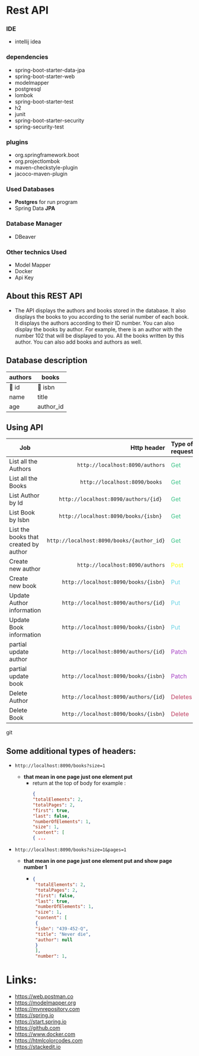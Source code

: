 # Rest API

### IDE
- intellij idea

### dependencies
- spring-boot-starter-data-jpa
- spring-boot-starter-web
- modelmapper
- postgresql
- lombok
- spring-boot-starter-test
- h2
- junit
- spring-boot-starter-security
- spring-security-test

### plugins
- org.springframework.boot
- org.projectlombok
- maven-checkstyle-plugin
- jacoco-maven-plugin

### Used Databases
- **Postgres** for run program
- Spring Data **JPA**

### Database Manager
- DBeaver

### Other technics Used
- Model Mapper
- Docker
- Api Key

## About this REST API
- The API displays the authors and books stored in the database. It also displays the books to you according to the serial number of each book. It displays the authors according to their ID number. You can also display the books by author. For example, there is an author with the number 102 that will be displayed to you. All the books written by this author. You can also add books and authors as well.

## Database description

| authors  | books      |
|----------|------------|
| :key: id | :key: isbn |
| name     | title      |
| age      | author_id  |

## Using API

| Job                                   |                                Http header | Type of request                             | notes |
|---------------------------------------|-------------------------------------------:|---------------------------------------------|-------|
| List all the Authors                  |            `http://localhost:8090/authors` | <span style="color:#41C48A">Get</span>      | -     |
| List all the Books                    |             `http://localhost:8090/books ` | <span style="color:#41C48A">Get </span>     | -     |
| List Author by Id                     |      `http://localhost:8090/authors/{id} ` | <span style="color:#41C48A">Get </span>     | -     |
| List Book by Isbn                     |      `http://localhost:8090/books/{isbn} ` | <span style="color:#41C48A">Get </span>     | -     |
| List the books that created by author | `http://localhost:8090/books/{author_id} ` | <span style="color:#41C48A">Get </span>     | -     |
| Create new author                     |            `http://localhost:8090/authors` | <span style="color:yellow">Post  </span>    | +json |
| Create new book                       |       `http://localhost:8090/books/{isbn}` | <span style="color:#6CD3E5">Put </span>     | +json |
| Update Author information             |       `http://localhost:8090/authors/{id}` | <span style="color:#6CD3E5">Put   </span>   | +json |
| Update Book information               |       `http://localhost:8090/books/{isbn}` | <span style="color:#6CD3E5">Put   </span>   | +json |
| partial update author                 |       `http://localhost:8090/authors/{id}` | <span style="color:#A744C4">Patch </span>   | +json |
| partial update book                   |       `http://localhost:8090/books/{isbn}` | <span style="color:#A744C4">Patch  </span>  | +json |
| Delete Author                         |       `http://localhost:8090/authors/{id}` | <span style="color:#BE4163">Deletes </span> | -     |
| Delete Book                           |       `http://localhost:8090/books/{isbn}` | <span style="color:#BE4163">Delete  </span> | -     |

git

## Some additional types of headers:
+ `http://localhost:8090/books?size=1`
  + **that mean in one page just one element put**
    + return at the top of body for example :
      ```json
      {
      "totalElements": 2,
      "totalPages": 2,
      "first": true,
      "last": false,
      "numberOfElements": 1,
      "size": 1,
      "content": [
      { ...
      ```

+ `http://localhost:8090/books?size=1&pages=1`
  + **that mean in one page just one element put and show page number 1**
     + ```json
       {
        "totalElements": 2,
        "totalPages": 2,
        "first": false,
        "last": true,
        "numberOfElements": 1,
        "size": 1,
        "content": [
        {
        "isbn": "439-452-Q",
        "title": "Never die",
        "author": null
        }
        ],
        "number": 1,
       ```
       

# Links:
- https://web.postman.co
- https://modelmapper.org
- https://mvnrepository.com
- https://spring.io
- https://start.spring.io
- https://github.com
- https://www.docker.com
- https://htmlcolorcodes.com
- https://stackedit.io




